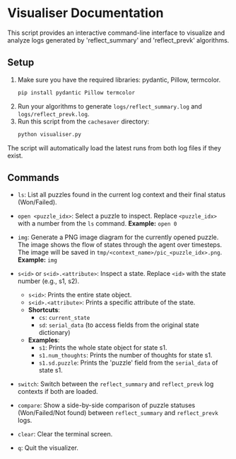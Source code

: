 # Visualiser Documentation

This script provides an interactive command-line interface to visualize and analyze logs generated by 'reflect_summary' and 'reflect_prevk' algorithms.

## Setup
1.  Make sure you have the required libraries: pydantic, Pillow, termcolor.
    ```bash
    pip install pydantic Pillow termcolor
    ```
2.  Run your algorithms to generate `logs/reflect_summary.log` and `logs/reflect_prevk.log`.
3.  Run this script from the `cachesaver` directory:
    ```bash
    python visualiser.py
    ```

The script will automatically load the latest runs from both log files if they exist.

## Commands

-   `ls`:
    List all puzzles found in the current log context and their final status (Won/Failed).

-   `open <puzzle_idx>`:
    Select a puzzle to inspect. Replace `<puzzle_idx>` with a number from the `ls` command.
    **Example:** `open 0`

-   `img`:
    Generate a PNG image diagram for the currently opened puzzle. The image shows the flow of states through the agent over timesteps. The image will be saved in `tmp/<context_name>/pic_<puzzle_idx>.png`.
    **Example:** `img`

-   `s<id>` or `s<id>.<attribute>`:
    Inspect a state. Replace `<id>` with the state number (e.g., s1, s2).
    -   `s<id>`: Prints the entire state object.
    -   `s<id>.<attribute>`: Prints a specific attribute of the state.
    -   **Shortcuts**:
        -   `cs`: `current_state`
        -   `sd`: `serial_data` (to access fields from the original state dictionary)
    -   **Examples**:
        -   `s1`: Prints the whole state object for state s1.
        -   `s1.num_thoughts`: Prints the number of thoughts for state s1.
        -   `s1.sd.puzzle`: Prints the 'puzzle' field from the `serial_data` of state s1.

-   `switch`:
    Switch between the `reflect_summary` and `reflect_prevk` log contexts if both are loaded.

-   `compare`:
    Show a side-by-side comparison of puzzle statuses (Won/Failed/Not found) between `reflect_summary` and `reflect_prevk` logs.

-   `clear`:
    Clear the terminal screen.

-   `q`:
    Quit the visualizer. 